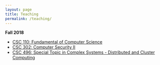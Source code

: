 ```yaml
---
layout: page
title: Teaching
permalink: /teaching/
---
```


**Fall 2018**

- [CSC 110: Fundamental of Computer Science]()
- [CSC 302: Computer Security II](https://github.com/linhbngo/Computer-Security)
- [CSC 496: Special Topic in Complex Systems - Distributed and Cluster Computing](https://github.com/linhbngo/Distributed-and-Cluster-Computing)